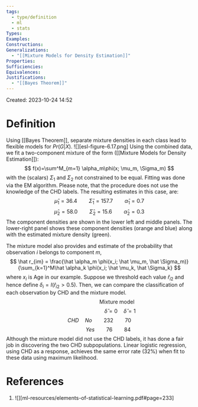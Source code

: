 ```yaml
---
tags:
  - type/definition
  - ml
  - stats
Types: 
Examples: 
Constructions: 
Generalizations:
  - "[[Mixture Models for Density Estimation]]"
Properties: 
Sufficiencies: 
Equivalences: 
Justifications:
  - "[[Bayes Theorem]]"
---
```

Created: 2023-10-24 14:52
# Definition

Using [[Bayes Theorem]], separate mixture densities in each class lead to flexible models for $Pr(G|X)$.
![][esl-figure-6.17.png]
Using the combined data, we fit a two-component mixture of the form ([[Mixture Models for Density Estimation]]):
$$
f(x)=\sum^M_{m=1} \alpha_m\phi(x; \mu_m, \Sigma_m)
$$
with the (scalars) $\Sigma_1$ and $\Sigma_2$ not constrained to be equal. Fitting was done via the EM algorithm. Please note, that the procedure does not use the knowledge of the CHD labels. The resulting estimates in this case, are:
$$
\hat \mu_1 = 36.4 \qquad \hat \Sigma_1=157.7 \qquad \hat \alpha_1 = 0.7
$$
$$
\hat \mu_2 = 58.0 \qquad \hat \Sigma_2=15.6 \qquad \hat \alpha_2 = 0.3
$$
The component densities are shown in the lower left and middle panels. The lower-right panel shows these component densities (orange and blue) along with the estimated mixture density (green).

The mixture model also provides and estimate of the probability that observation $i$ belongs to component $m$,
$$
\hat r_{im} = \frac{\hat \alpha_m \phi(x_i; \hat \mu_m, \hat \Sigma_m)}{\sum_{k=1}^M\hat \alpha_k \phi(x_i; \hat \mu_k, \hat \Sigma_k}
$$
where $x_i$ is Age in our example. Suppose we threshold each value $\hat r_{i2}$ and hence define $\delta_i = I(\hat r_{i2}>0.5)$. Then, we can compare the classification of each observation by CHD and the mixture model.
$$
\qquad \qquad \qquad  \text{Mixture model}
$$
$$
\qquad \qquad \qquad \quad \hat \delta = 0 \quad \hat \delta = 1
$$
$$CHD \quad No \qquad232 \qquad 70$$
$$\qquad \quad Yes \qquad 76 \qquad 84$$
Although the mixture model did not use the CHD labels, it has done a fair job in discovering the two CHD subpopulations. Linear logistic regression, using CHD as a response, achieves the same error rate (32%) when fit to these data using maximum likelihood.

# References
1. ![][ml-resources/elements-of-statistical-learning.pdf#page=233]